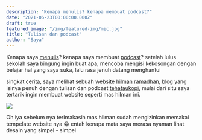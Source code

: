 ```yaml
---
description: "Kenapa menulis? kenapa membuat podcast?"
date: "2021-06-23T00:00:00.000Z"
draft: true
featured_image: "/img/featured-img/mic.jpg"
title: "Tulisan dan podcast"
author: "Saya"
---
```


Kenapa saya [menulis](https://fajarr.space/tulisan)? kenapa saya membuat [podcast](https://selembarkertas.netlify.app)? setelah lulus sekolah saya bingung ingin buat apa, mencoba mengisi kekosongan dengan belajar hal yang saya suka, lalu rasa jenuh datang menghantui

singkat cerita, saya melihat sebuah website [hilman ramadhan](https://hilman.space), blog yang isinya penuh dengan tulisan dan podcast [tehataukopi](https://anchor.fm/tehataukopi), mulai dari situ saya tertarik ingin membuat website seperti mas hilman ini.

![](/uploads/screen-shot-2021-06-24-at-21-58-24.png)

Oh iya sebelum nya terimakasih mas hilman sudah mengizinkan memakai tempelate website nya 😁 entah kenapa mata saya merasa nyaman lihat desain yang simpel - simpel
